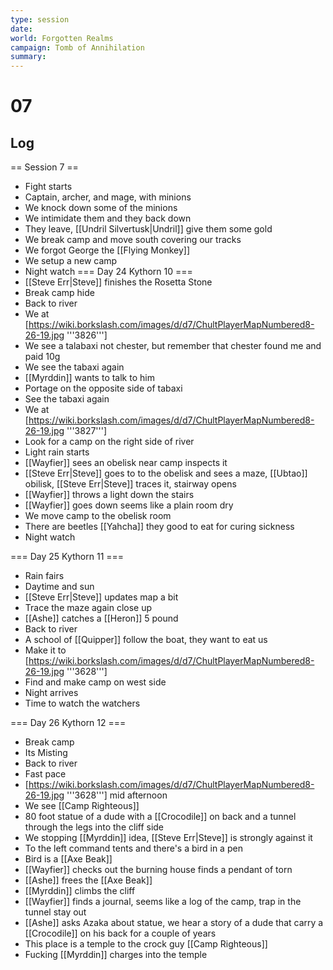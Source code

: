 ```yaml
---
type: session
date:
world: Forgotten Realms
campaign: Tomb of Annihilation
summary:
---
```


# 07

## Log
== Session 7 ==
* Fight starts 
* Captain, archer, and mage, with minions
* We knock down some of the minions 
* We intimidate them and they back down
* They leave, [[Undril Silvertusk|Undril]] give them some gold 
* We break camp and move south covering our tracks 
* We forgot George the [[Flying Monkey]] 
* We setup a new camp 
* Night watch 
=== Day 24 Kythorn 10 ===
* [[Steve Err|Steve]] finishes the Rosetta Stone 
* Break camp hide 
* Back to river
* We at [https://wiki.borkslash.com/images/d/d7/ChultPlayerMapNumbered8-26-19.jpg '''3826''']
* We see a talabaxi not chester, but remember that chester found me and paid 10g
* We see the tabaxi again 
* [[Myrddin]] wants to talk to him 
* Portage on the opposite side of tabaxi 
* See the tabaxi again
* We at [https://wiki.borkslash.com/images/d/d7/ChultPlayerMapNumbered8-26-19.jpg '''3827''']  
* Look for a camp on the right side of river 
* Light rain starts
* [[Wayfier]] sees an obelisk near camp inspects it 
* [[Steve Err|Steve]] goes to to the obelisk and sees a maze, [[Ubtao]] obilisk, [[Steve Err|Steve]] traces it, stairway opens 
* [[Wayfier]] throws a light down the stairs 
* [[Wayfier]] goes down seems like a plain room dry 
* We move camp to the obelisk room 
* There are beetles [[Yahcha]] they good to eat for curing sickness
* Night watch

=== Day 25 Kythorn 11 ===
* Rain fairs 
* Daytime and sun 
* [[Steve Err|Steve]] updates map a bit 
* Trace the maze again close up 
* [[Ashe]] catches a [[Heron]] 5 pound
* Back to river
* A school of [[Quipper]] follow the boat, they want to eat us 
* Make it to [https://wiki.borkslash.com/images/d/d7/ChultPlayerMapNumbered8-26-19.jpg '''3628''']
* Find and make camp on west side 
* Night arrives 
* Time to watch the watchers

=== Day 26 Kythorn 12 ===
* Break camp
* Its Misting 
* Back to river 
* Fast pace 
* [https://wiki.borkslash.com/images/d/d7/ChultPlayerMapNumbered8-26-19.jpg '''3628'''] mid afternoon
* We see [[Camp Righteous]] 
* 80 foot statue of a dude with a [[Crocodile]] on back and a tunnel through the legs into the cliff side 
* We stopping [[Myrddin]] idea, [[Steve Err|Steve]] is strongly against it 
* To the left command tents and there's a bird in a pen 
* Bird is a [[Axe Beak]]
* [[Wayfier]] checks out the burning house finds a pendant of torn 
* [[Ashe]] frees the [[Axe Beak]]
* [[Myrddin]] climbs the cliff 
* [[Wayfier]] finds a journal, seems like a log of the camp, trap in the tunnel stay out 
* [[Ashe]] asks Azaka about statue, we hear a story of a dude that carry a [[Crocodile]] on his back for a couple of years  
* This place is a temple to the crock guy [[Camp Righteous]] 
* Fucking [[Myrddin]] charges into the temple
